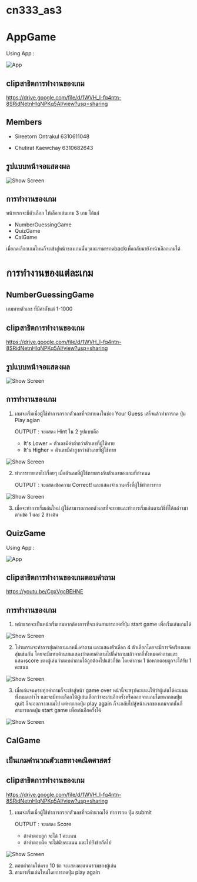 # cn333_as3
# AppGame

Using App :

 ![App](NumberGuessingGame/app/src/main/res/drawable/cap3.jpg)

## clipสาธิตการทำงานของเกม
https://drive.google.com/file/d/1WVH_I-fq4ntn-8SRidNetnHlqNPKq5Al/view?usp=sharing

## Members

* Sireetorn Ontrakul 6310611048

* Chutirat Kaewchay 6310682643

## รูปแบบหน้าจอแสดงผล

  ![Show Screen](NumberGuessingGame/app/src/main/res/drawable/screen.png)

## การทำงานของเกม
หน้าแรกจะมีตัวเลือก ให้เลือกเล่นเกม 3 เกม ได้แก่
+ NumberGuessingGame
+ QuizGame
+ CalGame

เมื่อกดเลือกเกมไหนก็จะเข้าสู่หน้าของเกมนั้นๆและสามารกดbackเพื่อกลับมายังหน้าเลือกเกมได้ 

# การทำงานของแต่ละเกม
## NumberGuessingGame

เกมทายตัวเลข ที่มีค่าตั้งแต่ 1-1000

## clipสาธิตการทำงานของเกม
https://drive.google.com/file/d/1WVH_I-fq4ntn-8SRidNetnHlqNPKq5Al/view?usp=sharing

## รูปแบบหน้าจอแสดงผล

  ![Show Screen](NumberGuessingGame/app/src/main/res/drawable/screen.png)

## การทำงานของเกม

1. เกมจะเริ่มเมื่อผู้ใช้ทำการกรอกตัวเลขที่จะทายลงในช่อง Your Guess เสร็จแล้วทำการกด ปุ่ม Play agian 

   OUTPUT : จะแสดง Hint ใน 2 รูปแบบคือ 
    + It's Lower = ตัวเลขมีค่าต่ำกว่าตัวเลขที่ผู้ใช้ทาย
    + It's Higher = ตัวเลขมีค่าสูงกว่าตัวเลขที่ผู้ใช้ทาย

  ![Show Screen](NumberGuessingGame/app/src/main/res/drawable/cap1.png)

2. ทำการทายเลขไปเรื่อยๆ เมื่อตัวเลขที่ผู้ใช้ทายตรงกับตัวเลขของเกมที่กำหนด 

   OUTPUT : จะแสดงข้อความ Correct! และแสดงจำนวนครั้งที่ผู้ใช้ทำการทาย
  
  ![Show Screen](NumberGuessingGame/app/src/main/res/drawable/cap2.png)
  
3. เมื่อจะทำการเริ่มเล่นใหม่ ผู้ใช้สามารถกรอกตัวเลขที่จะทายและทำการเริ่มเล่นตามวิธีที่ได้กล่าวมาตามข้อ 1 และ 2 ข้างต้น

## QuizGame

Using App :

 ![App](MyQuizApp/app/src/main/res/drawable/cap3.jpg)

## clipสาธิตการทำงานของเกมตอบคำถาม
https://youtu.be/CgxVgcBEHNE

## การทำงานของเกม

1. หน้าแรกจะเป็นหน้าเริ่มเกมหากต้องการที่จะเล่นสามารถกดที่ปุ่ม start game เพื่อเริ่มเล่นเกมได้
  
  ![Show Screen](MyQuizApp/app/src/main/res/drawable/home.png)

2. โปรแกรมจะทำการสุ่มคําถามมาหนึ่งคําถาม และแสดงตัวเลือก 4 ตัวเลือกโดยจะมีการจัดเรียงแบบสุ่มเช่นกัน โดยจะมีแทบด้านบนแสดงว่าตอบคำถามไปกี่คำถามแล้วจากกี่ทั้งหมดคำถามและแสดงscore ของผู้เล่นว่าตอบคำถามได้ถูกต้องไปแล้วกี่ข้อ โดยคำถาม 1 ข้อหากตอบถูกจะได้รับ 1 คะแนน

  ![Show Screen](MyQuizApp/app/src/main/res/drawable/q1.png)
  
3. เมื่อเล่นจนครบทุกคำถามก็จะเข้าสู่หน้า game over หน้านี้จะสรุปคะแนนให้ว่าผู้เล่นได้คะแนนทั้งหมดเท่าไร และจะมีทางเลือกให้ผู้เล่นเลือกว่าจะเล่นอีกครั้งหรือออกจากเกมโดยหากกดปุ่ม quit ก็จะออกจากเกมไป แต่หากกดปุ่ม play again ก็จะกลับไปสู่หน้าแรกของเกมจากนั้นก็สามารถกดปุ่ม start game เพื่อเล่นอีกครั้งได้ 

  ![Show Screen](MyQuizApp/app/src/main/res/drawable/over.png)

## CalGame
## เป็นเกมคำนวณตัวเลขทางคณิตศาสตร์

## clipสาธิตการทำงานของเกม
https://drive.google.com/file/d/1WVH_I-fq4ntn-8SRidNetnHlqNPKq5Al/view?usp=sharing


1. เกมจะเริ่มเมื่อผู้ใช้ทำการกรอกตัวเลขที่จะคำนวณได้ ทำการกด ปุ่ม submit

   OUTPUT : จะแสดง Score
   + ถ้าคำตอบถูก จะได้ 1 คะแนน
   + ถ้าคำตอบผิด จะไม่นับคะแนน และไปยังข้อถัดไป
   

  ![Show Screen](NumberGuessingGame/app/src/main/res/drawable/cap1.png)

2. ตอบคำถามให้ครบ 10 ข้อ จะแสดงคะแนนรวมของผู้เล่น
3. สามารเริ่มเล่นใหม่โดยการกดปุ่ม play again


